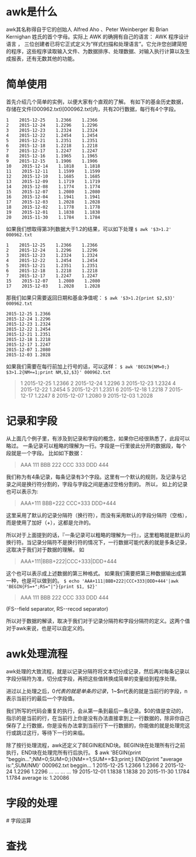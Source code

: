 # awk是什么
awk其名称得自于它的创始人 Alfred Aho 、Peter Weinberger 和 Brian Kernighan 姓氏的首个字母。实际上 AWK 的确拥有自己的语言： AWK 程序设计语言 ， 三位创建者已将它正式定义为“样式扫描和处理语言”。它允许您创建简短的程序，这些程序读取输入文件、为数据排序、处理数据、对输入执行计算以及生成报表，还有无数其他的功能。

# 简单使用
首先介绍几个简单的实例，以便大家有个直观的了解。
有如下的基金历史数据，存储在文件(000962.txt)[000962.txt]内，共有20行数据，每行有4个字段。
```
1    2015-12-25    1.2366    1.2366
2    2015-12-24    1.2296    1.2296
3    2015-12-23    1.2324    1.2324
4    2015-12-22    1.2454    1.2454
5    2015-12-21    1.2351    1.2351
6    2015-12-18    1.2218    1.2218
7    2015-12-17    1.2247    1.2247
8    2015-12-16    1.1965    1.1965
9    2015-12-15    1.1906    1.1906
10    2015-12-14    1.1818    1.1818
11    2015-12-11    1.1599    1.1599
12    2015-12-10    1.1685    1.1685
13    2015-12-09    1.1719    1.1719
14    2015-12-08    1.1774    1.1774
15    2015-12-07    1.2080    1.2080
16    2015-12-04    1.1941    1.1941
17    2015-12-03    1.2028    1.2028
18    2015-12-02    1.1778    1.1778
19    2015-12-01    1.1838    1.1838
20    2015-11-30    1.1784    1.1784
```

如果我们想取得第3列数据大于1.2的结果，可以如下处理
```$ awk '$3>1.2' 000962.txt ```

```
1    2015-12-25    1.2366    1.2366
2    2015-12-24    1.2296    1.2296
3    2015-12-23    1.2324    1.2324
4    2015-12-22    1.2454    1.2454
5    2015-12-21    1.2351    1.2351
6    2015-12-18    1.2218    1.2218
7    2015-12-17    1.2247    1.2247
15    2015-12-07    1.2080    1.2080
17    2015-12-03    1.2028    1.2028
```

那我们如果只需要返回日期和基金净值呢：
```$ awk '$3>1.2{print $2,$3}' 000962.txt```
```
2015-12-25 1.2366
2015-12-24 1.2296
2015-12-23 1.2324
2015-12-22 1.2454
2015-12-21 1.2351
2015-12-18 1.2218
2015-12-17 1.2247
2015-12-07 1.2080
2015-12-03 1.2028
```

如果我们需要在每行前加上行号的话，可以这样：
`$ awk 'BEGIN{NM=0;} $3>1.2{NM+=1;print NM,$2,$3}' 000962.txt `
> 1 2015-12-25 1.2366
2 2015-12-24 1.2296
3 2015-12-23 1.2324
4 2015-12-22 1.2454
5 2015-12-21 1.2351
6 2015-12-18 1.2218
7 2015-12-17 1.2247
8 2015-12-07 1.2080
9 2015-12-03 1.2028

# 记录和字段
从上面几个例子里，有涉及到记录和字段的概念，如果你已经很熟悉了，此段可以略过。
一条记录可以粗略的理解为一行。字段是一行里彼此分开的数据段，每个段就是一个字段。
比如如下数据：

> AAA  111
BBB 222
CCC 333
DDD 444

我们称为有4条记录，每条记录有3个字段。这里有一个默认的规则，及记录与记录之间是换行符分割的，字段与字段之间是通过空格分割的。
所以， 如上的记录也可以表示为:
> AAA+111
BBB+222
CCC+333
DDD+444

这里采用了默认的记录分隔符（换行符），而没有采用默认的字段分隔符（空格），而是使用了加好（+），这都是允许的。

所以对于上面提到的话，『一条记录可以粗略的理解为一行』，这里粗略就是默认的换行符。当记录分隔符不是换行符的情况下，一行数据可能代表的就是多条记录，这取决于我们对于数据的理解。
如

> AAA+111|BBB+222|CCC+333|DDD+444

这个也可以表示成上述数据的第三种格式。
如果我们需要把第三种数据输出成第一种，也是可以做到的。
`$ echo 'AAA+111|BBB+222|CCC+333|DDD+444'|awk 'BEGIN{FS=+";RS="|"}{print $1, $2}' `
>AAA 111
BBB 222
CCC 333
DDD 444

(FS--field separator, RS--recod separator)

所以对于数据的解读，取决于我们对于记录分隔符和字段分隔符的定义。这两个值对于awk来说，也是可以自定义的。

# awk处理流程
awk处理的大致流程，就是以记录分隔符将文本切分成记录，然后再对每条记录以字段分隔符为准，切分成字段，再把这些值转换成简单的变量给到程序处理。

进过以上处理之后，$0代表的就是单条的记录，$1~$n代表的就是当前行的字段，n表示当前行的最后一个字段值。

我们所写的代码会重复的执行，会从第一条到最后一条记录。$0的值是变动的，指示的是当前的行，在当前行上你是没有办法直接拿到上一行数据的，除非你自己保存了上行数据，你是没有办法拿到当前行下一行数据的，你能做的就是处理完这行或跳过这行，等待下一行的来临。

除了按行处理流程，awk还定义了BEGIN和END块。BEGIN块在处理所有行之前执行，END块在处理完所有行后执行。
$ awk 'BEGIN{print "beggin...";NM=0;SUM=0;}{NM+=1;SUM+=$3;print;} END{print "average is:",SUM/NM}' 000962.txt
beggin...
1    2015-12-25    1.2366    1.2366
2    2015-12-24    1.2296    1.2296
... ... ... ... 
19    2015-12-01    1.1838    1.1838
20    2015-11-30    1.1784    1.1784
average is: 1.20086

# 字段的处理


# 字段运算
# 查找
